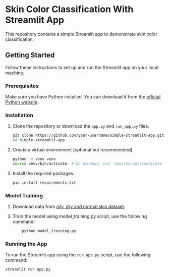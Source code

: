 # Skin Color Classification With Streamlit App

This repository contains a simple Streamlit app to demonstrate skin color classification.

## Getting Started

Follow these instructions to set up and run the Streamlit app on your local machine.

### Prerequisites

Make sure you have Python installed. You can download it from the [official Python website](https://www.python.org/).

### Installation

1. Clone the repository or download the `app.py` and `run_app.py` files.

    ```sh
    git clone https://github.com/your-username/simple-streamlit-app.git
    cd simple-streamlit-app
    ```

2. Create a virtual environment (optional but recommended).

    ```sh
    python -m venv venv
    source venv/bin/activate  # On Windows, use `venv\Scripts\activate`
    ```

3. Install the required packages.

    ```sh
    pip install requirements.txt
    ```

### Model Training 
1. Download data from [oily, dry and normal skin dataset](https://www.kaggle.com/datasets/shakyadissanayake/oily-dry-and-normal-skin-types-dataset).

2. Train the model using model_training.py script, use the following command:
   ```sh
       python model_training.py
   ```
### Running the App 

To run the Streamlit app using the `run_app.py` script, use the following command:

```sh
streamlit run app.py

